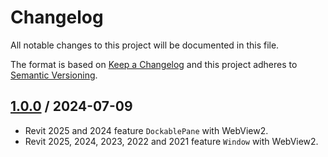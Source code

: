 # Changelog
All notable changes to this project will be documented in this file.

The format is based on [Keep a Changelog](http://keepachangelog.com/en/1.0.0/)
and this project adheres to [Semantic Versioning](http://semver.org/spec/v2.0.0.html).

## [1.0.0] / 2024-07-09
- Revit 2025 and 2024 feature `DockablePane` with WebView2.
- Revit 2025, 2024, 2023, 2022 and 2021 feature `Window` with WebView2.

[vNext]: ../../compare/1.0.0...HEAD
[1.0.0]: ../../compare/1.0.0